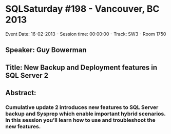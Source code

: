 # SQLSaturday #198 - Vancouver, BC 2013
Event Date: 16-02-2013 - Session time: 00:00:00 - Track: SW3 - Room 1750
## Speaker: Guy Bowerman
## Title: New Backup and Deployment features in SQL Server 2
## Abstract:
### Cumulative update 2 introduces new features to SQL Server backup and Sysprep which enable important hybrid scenarios. In this session you’ll learn how to use and troubleshoot the new features.
